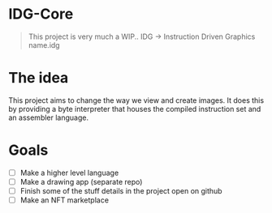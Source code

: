 # IDG-Core
> This project is very much a WIP..
IDG -> Instruction Driven Graphics name.idg

# The idea
This project aims to change the way we view and create images.
It does this by providing a byte interpreter that houses the compiled instruction set and an assembler language.


# Goals
- [ ] Make a higher level language
- [ ] Make a drawing app (separate repo)
- [ ] Finish some of the stuff details in the project open on github
- [ ] Make an NFT marketplace
